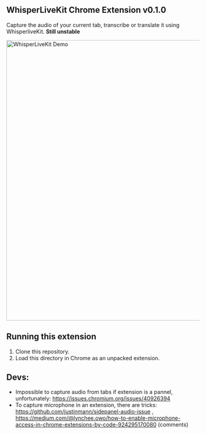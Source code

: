 ## WhisperLiveKit Chrome Extension v0.1.0
Capture the audio of your current tab, transcribe or translate it using WhisperliveKit. **Still unstable**

<img src="https://raw.githubusercontent.com/QuentinFuxa/WhisperLiveKit/refs/heads/main/chrome-extension/demo-extension.png" alt="WhisperLiveKit Demo" width="730">

## Running this extension
1. Clone this repository.
2. Load this directory in Chrome as an unpacked extension.


## Devs:
- Impossible to capture audio from tabs if extension is a pannel, unfortunately: https://issues.chromium.org/issues/40926394
- To capture microphone in an extension, there are tricks: https://github.com/justinmann/sidepanel-audio-issue , https://medium.com/@lynchee.owo/how-to-enable-microphone-access-in-chrome-extensions-by-code-924295170080 (comments)
